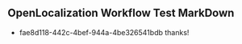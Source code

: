 ## OpenLocalization Workflow Test MarkDown
* fae8d118-442c-4bef-944a-4be326541bdb thanks!

<!--HONumber=Aug16_HO4-->


